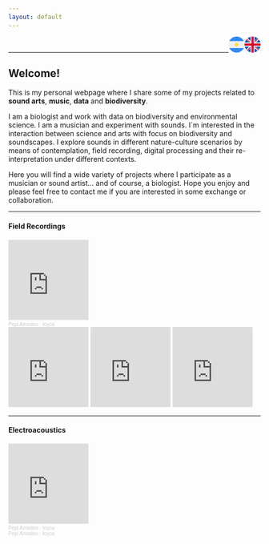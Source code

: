 ```yaml
---
layout: default
---
```


<a href="https://pepiamodeo.github.io/index.html">
<img alt="EN" src="img/united-kingdom.png" width="32" height="32" align="right">
</a>
<a href="https://pepiamodeo.github.io/es/index.html">
<img alt="ES" src="img/argentina.png" width="32" height="32" align="right">
</a>
<br>

****

## Welcome!

This is my personal webpage where I share some of my projects related to **sound arts**, **music**, **data** and **biodiversity**.

I am a biologist and work with data on biodiversity and environmental science. I am a musician and experiment with sounds. I`m interested in the interaction between science and arts with focus on biodiversity and soundscapes. I explore sounds in different nature-culture scenarios by means of contemplation, field recording, digital processing and their re-interpretation under different contexts.

Here you will find a wide variety of projects where I participate as a musician or sound artist... and of course, a biologist. Hope you enjoy and please feel free to contact me if you are interested in some exchange or collaboration.

****

#### Field Recordings

<section>
<iframe style="border: 0; width: 160px; height: 160px;" src="https://bandcamp.com/EmbeddedPlayer/album=2182430705/size=large/bgcol=ffffff/linkcol=0687f5/minimal=true/transparent=true/" seamless><a href="https://pepiamodeo.bandcamp.com/album/lima2november">Lima2November by Pepi Amodeo</a></iframe>
<div style="font-size: 10px; color: #cccccc;line-break: anywhere;word-break: normal;overflow: hidden;white-space: nowrap;text-overflow: ellipsis; font-family: Interstate,Lucida Grande,Lucida Sans Unicode,Lucida Sans,Garuda,Verdana,Tahoma,sans-serif;font-weight: 100;">
<a href="https://soundcloud.com/pepiamodeo" title="Pepi Amodeo" target="_blank" style="color: #cccccc; text-decoration: none;">Pepi Amodeo</a> · <a href="https://soundcloud.com/pepiamodeo/loyca" title="loyca" target="_blank" style="color: #cccccc; text-decoration: none;">loyca</a></div>
</section>
<iframe style="border: 0; width: 160px; height: 160px;" src="https://bandcamp.com/EmbeddedPlayer/album=4216167815/size=large/bgcol=ffffff/linkcol=0687f5/minimal=true/transparent=true/" seamless><a href="https://pepiamodeo.bandcamp.com/album/izlan-jour">Izlan - Jour by Pepi Amodeo</a></iframe>
<iframe style="border: 0; width: 160px; height: 160px;" src="https://bandcamp.com/EmbeddedPlayer/album=553592428/size=large/bgcol=ffffff/linkcol=0687f5/minimal=true/transparent=true/" seamless><a href="https://pepiamodeo.bandcamp.com/album/izlan-nuit">Izlan - Nuit by Pepi Amodeo</a></iframe>
<iframe style="border: 0; width: 160px; height: 160px;" src="https://bandcamp.com/EmbeddedPlayer/album=681031787/size=large/bgcol=ffffff/linkcol=0687f5/minimal=true/transparent=true/" seamless><a href="https://pepiamodeo.bandcamp.com/album/poemas-ornitol-gicos">Poemas Ornitológicos by Pepi Amodeo</a></iframe>

****

#### Electroacoustics

<section>
<iframe style="border: 0; width: 160px; height: 160px;" src="https://w.soundcloud.com/player/?url=https%3A//api.soundcloud.com/tracks/514725627&color=%23ff5500&auto_play=false&hide_related=true&show_comments=false&show_user=false&show_reposts=false&show_teaser=false&visual=true" seamless></iframe>
<div style="font-size: 10px; color: #cccccc;line-break: anywhere;word-break: normal;overflow: hidden;white-space: nowrap;text-overflow: ellipsis; font-family: Interstate,Lucida Grande,Lucida Sans Unicode,Lucida Sans,Garuda,Verdana,Tahoma,sans-serif;font-weight: 100;">
<a href="https://soundcloud.com/pepiamodeo" title="Pepi Amodeo" target="_blank" style="color: #cccccc; text-decoration: none;">Pepi Amodeo</a> · <a href="https://soundcloud.com/pepiamodeo/loyca" title="loyca" target="_blank" style="color: #cccccc; text-decoration: none;">loyca</a></div>
</section>

<div style="font-size: 10px; color: #cccccc;line-break: anywhere;word-break: normal;overflow: hidden;white-space: nowrap;text-overflow: ellipsis; font-family: Interstate,Lucida Grande,Lucida Sans Unicode,Lucida Sans,Garuda,Verdana,Tahoma,sans-serif;font-weight: 100;">
<a href="https://soundcloud.com/pepiamodeo" title="Pepi Amodeo" target="_blank" style="color: #cccccc; text-decoration: none;">Pepi Amodeo</a> · <a href="https://soundcloud.com/pepiamodeo/loyca" title="loyca" target="_blank" style="color: #cccccc; text-decoration: none;">loyca</a></div>


